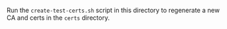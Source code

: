 Run the `create-test-certs.sh` script in this directory to regenerate a new CA and certs in the `certs` directory.
